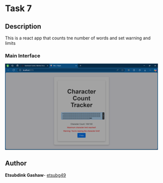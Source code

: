 # Task 7

## Description
This is a react app that counts tne number of words and set warning and limits
### Main Interface
![Name List](https://github.com/etsubg49/GDGtasks/blob/main/task%207/src/Screenshot%202025-03-27%20172801.png)
## Author
**Etsubdink Gashaw**- [etsubg49](https://github.com/etsubg49)

